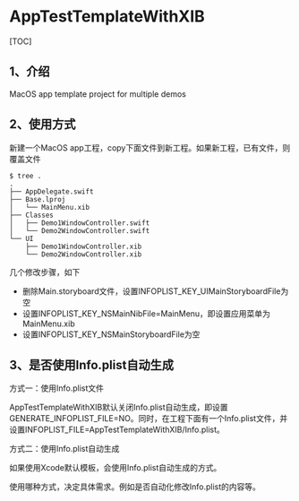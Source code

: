 # AppTestTemplateWithXIB

[TOC]

## 1、介绍

MacOS app template project for multiple demos



## 2、使用方式

新建一个MacOS app工程，copy下面文件到新工程。如果新工程，已有文件，则覆盖文件

```shell
$ tree .
.
├── AppDelegate.swift
├── Base.lproj
│   └── MainMenu.xib
├── Classes
│   ├── Demo1WindowController.swift
│   └── Demo2WindowController.swift
└── UI
    ├── Demo1WindowController.xib
    └── Demo2WindowController.xib
```

几个修改步骤，如下

* 删除Main.storyboard文件，设置INFOPLIST_KEY_UIMainStoryboardFile为空
* 设置INFOPLIST_KEY_NSMainNibFile=MainMenu，即设置应用菜单为MainMenu.xib
* 设置INFOPLIST_KEY_NSMainStoryboardFile为空



## 3、是否使用Info.plist自动生成

方式一：使用Info.plist文件

AppTestTemplateWithXIB默认关闭Info.plist自动生成，即设置GENERATE_INFOPLIST_FILE=NO。同时，在工程下面有一个Info.plist文件，并设置INFOPLIST_FILE=AppTestTemplateWithXIB/Info.plist。

方式二：使用Info.plist自动生成

如果使用Xcode默认模板，会使用Info.plist自动生成的方式。

使用哪种方式，决定具体需求。例如是否自动化修改Info.plist的内容等。











